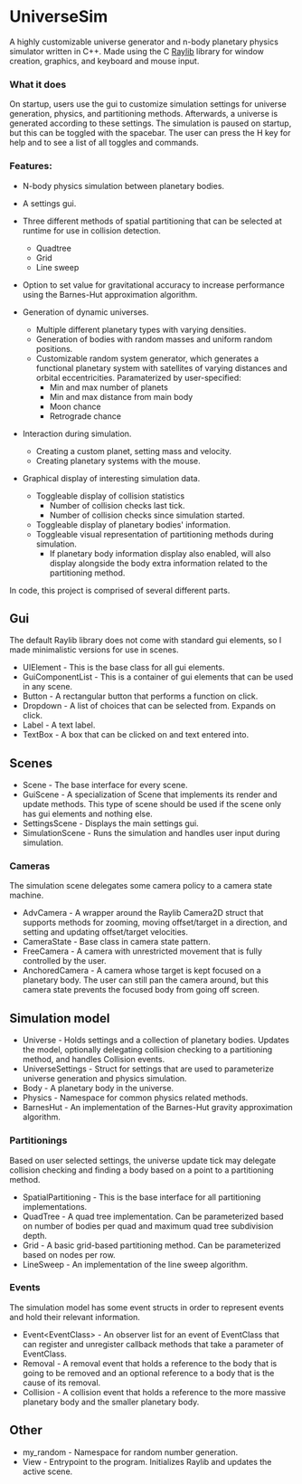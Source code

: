 # UniverseSim

A highly customizable universe generator and n-body planetary physics simulator written in C++. Made using the C [Raylib](https://github.com/raysan5/raylib) library for window creation, graphics, and keyboard and mouse input.


### What it does
On startup, users use the gui to customize simulation settings for universe generation, physics, and partitioning methods.
Afterwards, a universe is generated according to these settings. The simulation is paused on startup, but this can be toggled with the spacebar.
The user can press the H key for help and to see a list of all toggles and commands.


### Features:
- N-body physics simulation between planetary bodies.
- A settings gui.
- Three different methods of spatial partitioning that can be selected at runtime for use in collision detection.
  - Quadtree
  - Grid
  - Line sweep
- Option to set value for gravitational accuracy to increase performance using the Barnes-Hut approximation algorithm.
- Generation of dynamic universes.
  - Multiple different planetary types with varying densities.
  - Generation of bodies with random masses and uniform random positions.
  - Customizable random system generator, which generates a functional planetary system with satellites of varying distances and orbital eccentricities. Paramaterized by user-specified:
    - Min and max number of planets
    - Min and max distance from main body
    - Moon chance
    - Retrograde chance
 
- Interaction during simulation.
  - Creating a custom planet, setting mass and velocity.
  - Creating planetary systems with the mouse.

- Graphical display of interesting simulation data.
  - Toggleable display of collision statistics
    - Number of collision checks last tick.
    - Number of collision checks since simulation started.
  - Toggleable display of planetary bodies' information.
  - Toggleable visual representation of partitioning methods during simulation.
    - If planetary body information display also enabled, will also display alongside the body extra information related to the partitioning method.


In code, this project is comprised of several different parts.

## Gui
The default Raylib library does not come with standard gui elements, so I made minimalistic versions for use in scenes.
- UIElement - This is the base class for all gui elements.
- GuiComponentList - This is a container of gui elements that can be used in any scene.
- Button - A rectangular button that performs a function on click.
- Dropdown - A list of choices that can be selected from. Expands on click.
- Label - A text label.
- TextBox - A box that can be clicked on and text entered into.

## Scenes
- Scene - The base interface for every scene.
- GuiScene - A specialization of Scene that implements its render and update methods.
This type of scene should be used if the scene only has gui elements and nothing else.
- SettingsScene - Displays the main settings gui.
- SimulationScene - Runs the simulation and handles user input during simulation.

### Cameras
The simulation scene delegates some camera policy to a camera state machine.
- AdvCamera - A wrapper around the Raylib Camera2D struct that supports methods for zooming, moving offset/target in a direction, and setting and updating offset/target velocities.
- CameraState - Base class in camera state pattern.
- FreeCamera - A camera with unrestricted movement that is fully controlled by the user.
- AnchoredCamera - A camera whose target is kept focused on a planetary body. The user can still pan the camera around, but this camera state prevents the focused body from going off screen.

## Simulation model
- Universe - Holds settings and a collection of planetary bodies. Updates the model, optionally delegating collision checking to a partitioning method, and handles Collision events.
- UniverseSettings - Struct for settings that are used to parameterize universe generation and physics simulation.
- Body - A planetary body in the universe.
- Physics - Namespace for common physics related methods.
- BarnesHut - An implementation of the Barnes-Hut gravity approximation algorithm.

### Partitionings
Based on user selected settings, the universe update tick may delegate collision checking and finding a body based on a point to a partitioning method.
- SpatialPartitioning - This is the base interface for all partitioning implementations.
- QuadTree - A quad tree implementation. Can be parameterized based on number of bodies per quad and maximum quad tree subdivision depth.
- Grid - A basic grid-based partitioning method. Can be parameterized based on nodes per row.
- LineSweep - An implementation of the line sweep algorithm.

### Events
The simulation model has some event structs in order to represent events and hold their relevant information.
- Event\<EventClass\> - An observer list for an event of EventClass that can register and unregister callback methods that take a parameter of EventClass.
- Removal - A removal event that holds a reference to the body that is going to be removed and an optional reference to a body that is the cause of its removal.
- Collision - A collision event that holds a reference to the more massive planetary body and the smaller planetary body.


## Other
- my_random - Namespace for random number generation.
- View - Entrypoint to the program. Initializes Raylib and updates the active scene.

